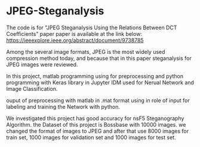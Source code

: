 # JPEG-Steganalysis
The code is for "JPEG Steganalysis Using the Relations Between DCT Coefficients" paper
paper is available at the link below:
https://ieeexplore.ieee.org/abstract/document/9738785

Among the several image formats, JPEG is the most widely used compression method today, and because that in this paper steganalysis for JPEG images were reviewed. 

In this project, matlab programming using for preprocessing and python programming with Keras library in Jupyter IDM used for Nerual Network and Image Classification. 

ouput of preprocessing with matlab in .mat format using in role of input for labeling and training the Network with python.

We investigated this project has good accuracy for nsF5 Steganography Algorithm. 
the Dataset of this project is Bossbase with 10000 images. we changed the format of images to JPEG and after that use 8000 images for train set, 1000 images for validation set and 1000 images for test set.
